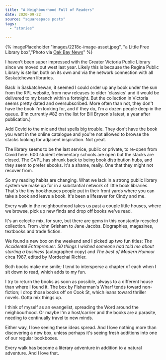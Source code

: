 ```yaml
---
title: "A Neighbourhood Full of Readers"
date: 2020-09-22
source: "squarespace posts"
tags: 
  - "stories"

---
```

{% imagePlaceholder "images/2218c-image-asset.jpeg", "a Little Free Library box","Photo via [Oak Bay News](https://www.oakbaynews.com/)" %}

I haven't been super impressed with the Greater Victoria Public Library since we moved out west last year. Likely this is because the Regina Public Library is stellar, both on its own and via the network connection with all Saskatchewan libraries.

Back in Saskatchewan, it seemed I could order up any book under the sun from the RPL website, from new releases to older 'classics' and it would be delivered to my branch within a fortnight. But the collection in Victoria seems pretty dated and oversubscribed. More often than not, they don't have the book I'm looking for, and if they do, I'm a dozen people deep in the queue. (I'm currently #82 on the list for Bill Bryson's latest, a year after publication.)

Add Covid to the mix and that spells big trouble. They don't have the book you want in the online catalogue and you're not allowed to browse the stacks looking for adjacent inspiration. Not great.

The library seems to be the last service, public or private, to re-open from Covid here. 600 student elementary schools are open but the stacks are closed. The GVPL has shrunk back to being book distribution hubs, and they seem to prefer ebooks. It's a shame, really. One that they might not recover from.

So my reading habits are changing. What we lack in a strong public library system we make up for in a substantial network of little book libraries. That's the tiny bookhouses people put in their front yards where you can take a book and leave a book. It's been a lifesaver for Cindy and me.

Every walk in the neighbourhood takes us past a couple little houses, where we browse, pick up new finds and drop off books we've read.

It's an eclectic mix, for sure, but there are gems in this constantly recycled collection. From John Grisham to Jane Jacobs. Biographies, magazines, textbooks and trade fiction.

We found a new box on the weekend and I picked up two fun titles: _The Accidental Entreprenuer: 50 things I wished someone had told me about starting a business_ (autographed copy) and _The best of Modern Humour_ circa 1987, edited by Mordechai Richler.

Both books make me smile; I tend to intersperse a chapter of each when I sit down to read, which adds to my fun.

I try to return the books as soon as possible, always to a different house than where I found it. The box by Fisherman's Wharf tends toward non-fiction; I drop those books off on Cook St, which leans toward thriller novels. Gotta mix things up.

I think of myself as an evangelist, spreading the Word around the neighbourhood. Or maybe I'm a host/carrier and the books are a parasite, needing to continually travel to new minds.

Either way, I love seeing these ideas spread. And I love nothing more than discovering a new box, unless perhaps it's seeing fresh additions into one of our regular bookboxes.

Every walk has become a literary adventure in addition to a natural adventure. And I love that.
